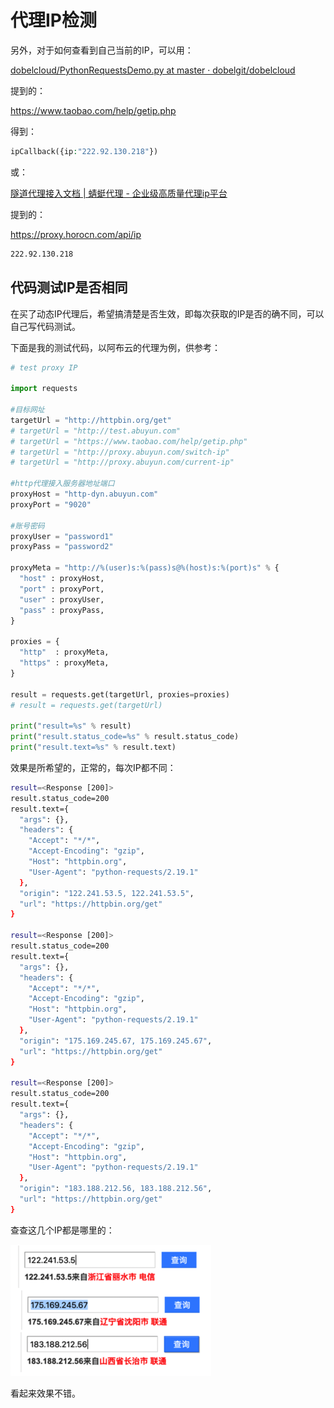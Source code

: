 # 代理IP检测

另外，对于如何查看到自己当前的IP，可以用：

[dobelcloud/PythonRequestsDemo.py at master · dobelgit/dobelcloud](https://github.com/dobelgit/dobelcloud/blob/master/Python/PythonRequestsDemo.py)

提到的：

https://www.taobao.com/help/getip.php

得到：

```php
ipCallback({ip:"222.92.130.218"})
```

或：

[隧道代理接入文档 | 蜻蜓代理 - 企业级高质量代理ip平台](https://proxy.horocn.com/news/wQqd.html)

提到的：

https://proxy.horocn.com/api/ip

```bash
222.92.130.218
```

## 代码测试IP是否相同

在买了动态IP代理后，希望搞清楚是否生效，即每次获取的IP是否的确不同，可以自己写代码测试。

下面是我的测试代码，以阿布云的代理为例，供参考：

```python
# test proxy IP

import requests

#目标网址
targetUrl = "http://httpbin.org/get"
# targetUrl = "http://test.abuyun.com"
# targetUrl = "https://www.taobao.com/help/getip.php"
# targetUrl = "http://proxy.abuyun.com/switch-ip"
# targetUrl = "http://proxy.abuyun.com/current-ip"

#http代理接入服务器地址端口
proxyHost = "http-dyn.abuyun.com"
proxyPort = "9020"

#账号密码
proxyUser = "password1"
proxyPass = "password2"

proxyMeta = "http://%(user)s:%(pass)s@%(host)s:%(port)s" % {
  "host" : proxyHost,
  "port" : proxyPort,
  "user" : proxyUser,
  "pass" : proxyPass,
}

proxies = {
  "http"  : proxyMeta,
  "https" : proxyMeta,
}

result = requests.get(targetUrl, proxies=proxies)
# result = requests.get(targetUrl)

print("result=%s" % result)
print("result.status_code=%s" % result.status_code)
print("result.text=%s" % result.text)
```

效果是所希望的，正常的，每次IP都不同：

```bash
result=<Response [200]>
result.status_code=200
result.text={
  "args": {}, 
  "headers": {
    "Accept": "*/*", 
    "Accept-Encoding": "gzip", 
    "Host": "httpbin.org", 
    "User-Agent": "python-requests/2.19.1"
  }, 
  "origin": "122.241.53.5, 122.241.53.5", 
  "url": "https://httpbin.org/get"
}

result=<Response [200]>
result.status_code=200
result.text={
  "args": {}, 
  "headers": {
    "Accept": "*/*", 
    "Accept-Encoding": "gzip", 
    "Host": "httpbin.org", 
    "User-Agent": "python-requests/2.19.1"
  }, 
  "origin": "175.169.245.67, 175.169.245.67", 
  "url": "https://httpbin.org/get"
}

result=<Response [200]>
result.status_code=200
result.text={
  "args": {}, 
  "headers": {
    "Accept": "*/*", 
    "Accept-Encoding": "gzip", 
    "Host": "httpbin.org", 
    "User-Agent": "python-requests/2.19.1"
  }, 
  "origin": "183.188.212.56, 183.188.212.56", 
  "url": "https://httpbin.org/get"
}
```

查查这几个IP都是哪里的：

![abuyun_proxy_diff ](../../../assets/img/abuyun_proxy_diff.png)

看起来效果不错。
